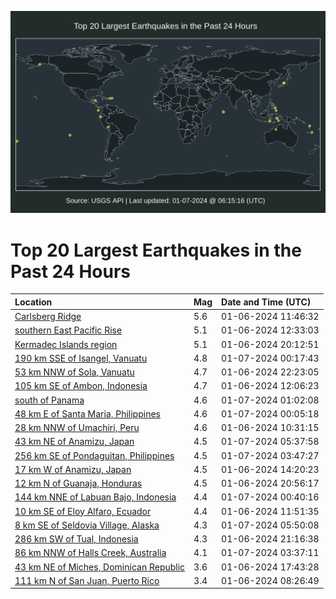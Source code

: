 ![Map](./map.png)

# Top 20 Largest Earthquakes in the Past 24 Hours

| Location | Mag | Date and Time (UTC) |
|:---|:---|:---|
| [Carlsberg Ridge](https://earthquake.usgs.gov/earthquakes/eventpage/us6000m26y) | 5.6 | 01-06-2024 11:46:32 |
| [southern East Pacific Rise](https://earthquake.usgs.gov/earthquakes/eventpage/us6000m27f) | 5.1 | 01-06-2024 12:33:03 |
| [Kermadec Islands region](https://earthquake.usgs.gov/earthquakes/eventpage/us6000m296) | 5.1 | 01-06-2024 20:12:51 |
| [190 km SSE of Isangel, Vanuatu](https://earthquake.usgs.gov/earthquakes/eventpage/us6000m2a0) | 4.8 | 01-07-2024 00:17:43 |
| [53 km NNW of Sola, Vanuatu](https://earthquake.usgs.gov/earthquakes/eventpage/us6000m29m) | 4.7 | 01-06-2024 22:23:05 |
| [105 km SE of Ambon, Indonesia](https://earthquake.usgs.gov/earthquakes/eventpage/us6000m278) | 4.7 | 01-06-2024 12:06:23 |
| [south of Panama](https://earthquake.usgs.gov/earthquakes/eventpage/us6000m2a6) | 4.6 | 01-07-2024 01:02:08 |
| [48 km E of Santa Maria, Philippines](https://earthquake.usgs.gov/earthquakes/eventpage/us6000m29z) | 4.6 | 01-07-2024 00:05:18 |
| [28 km NNW of Umachiri, Peru](https://earthquake.usgs.gov/earthquakes/eventpage/us6000m26m) | 4.6 | 01-06-2024 10:31:15 |
| [43 km NE of Anamizu, Japan](https://earthquake.usgs.gov/earthquakes/eventpage/us6000m2b3) | 4.5 | 01-07-2024 05:37:58 |
| [256 km SE of Pondaguitan, Philippines](https://earthquake.usgs.gov/earthquakes/eventpage/us6000m2ap) | 4.5 | 01-07-2024 03:47:27 |
| [17 km W of Anamizu, Japan](https://earthquake.usgs.gov/earthquakes/eventpage/us6000m27p) | 4.5 | 01-06-2024 14:20:23 |
| [12 km N of Guanaja, Honduras](https://earthquake.usgs.gov/earthquakes/eventpage/us6000m298) | 4.5 | 01-06-2024 20:56:17 |
| [144 km NNE of Labuan Bajo, Indonesia](https://earthquake.usgs.gov/earthquakes/eventpage/us6000m2a4) | 4.4 | 01-07-2024 00:40:16 |
| [10 km SE of Eloy Alfaro, Ecuador](https://earthquake.usgs.gov/earthquakes/eventpage/us6000m26z) | 4.4 | 01-06-2024 11:51:35 |
| [8 km SE of Seldovia Village, Alaska](https://earthquake.usgs.gov/earthquakes/eventpage/ak024bo1buk) | 4.3 | 01-07-2024 05:50:08 |
| [286 km SW of Tual, Indonesia](https://earthquake.usgs.gov/earthquakes/eventpage/us6000m29c) | 4.3 | 01-06-2024 21:16:38 |
| [86 km NNW of Halls Creek, Australia](https://earthquake.usgs.gov/earthquakes/eventpage/us6000m2am) | 4.1 | 01-07-2024 03:37:11 |
| [43 km NE of Miches, Dominican Republic](https://earthquake.usgs.gov/earthquakes/eventpage/us6000m289) | 3.6 | 01-06-2024 17:43:28 |
| [111 km N of San Juan, Puerto Rico](https://earthquake.usgs.gov/earthquakes/eventpage/pr71436413) | 3.4 | 01-06-2024 08:26:49 |
